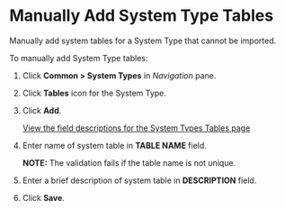 # Manually Add System Type Tables

Manually add system tables for a System Type that cannot be imported.

To manually add System Type tables:

1.  Click **Common \> System Types** in *Navigation* pane.

2.  Click **Tables** icon for the System Type.

3.  Click **Add**.
    
    [View the field descriptions for the System Types Tables
    page](../Page_Desc/System_Types_Tables_H.htm)

4.  Enter name of system table in **TABLE NAME** field.
    
    <span style="font-weight: bold;">NOTE:</span> The validation fails
    if the table name is not unique.

5.  Enter a brief description of system table in **DESCRIPTION** field.

6.  Click **Save**.
